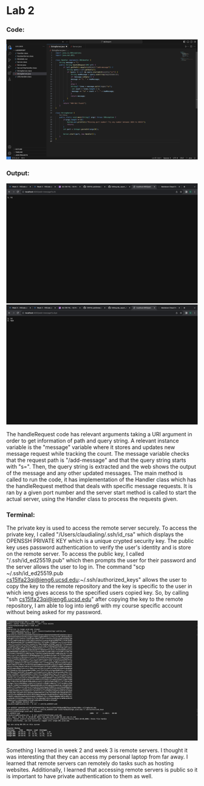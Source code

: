 
# Lab 2
### Code: 

![Image](Lab3Code.png)  

### Output:

![Image](Lab3SS1.png)  
![Image](Lab3SS2.png)  

The handleRequest code has relevant arguments taking a URI argument in order to get information of path and query string. A relevant instance variable is the "message" variable where it stores and updates new message request while tracking the count. The message variable checks that the request path is "/add-message" and that the query string starts with "s=". Then, the query string is extracted and the web shows the output of the message and any other updated messages.
The main method is called to run the code, it has implementation of the Handler class which has the handleRequest method that deals with specific message requests. It is ran by a given port number and the server start method is called to start the actual server, using the Handler class to process the requests given.

### Terminal:
The private key is used to access the remote server securely. To access the private key, I called "/Users/claudialing/.ssh/id_rsa"
which displays the OPENSSH PRIVATE KEY which is a unique crypted security key.
The public key uses password authentication to verify the user's identity and is store on the remote server. To access the public key, I called "/.ssh/id_ed25519.pub" which then prompts the user for their password and the server allows the user to log in.
The command "scp ~/.ssh/id_ed25519.pub cs15lfa23qi@ieng6.ucsd.edu:~/.ssh/authorized_keys" allows the user to copy the key to the remote repository and the key is specific to the user in which ieng gives access to the specified users copied key. So, by calling "ssh cs15lfa23qi@ieng6.ucsd.edu" after copying the key to the remote repository, I am able to log into ieng6 with my course specific account without being asked for my password. 

![Image](Lab3Terminal.png)  

Something I learned in week 2 and week 3 is remote servers. I thought it was interesting that they can access my personal laptop from far away. I learned that remote servers can remotely do tasks such as hosting websites. Additionally, I learned that accessing remote servers is public so it is important to have private authentication to them as well.







